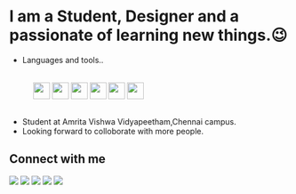<html>
<body>
    <h1>I am a Student, Designer and a passionate of learning new things.&#128521;</h1>
    <ul>
        <li>Languages and tools..</li><br>
        <div class="my-workings" style="display:flex;margin:15px;">
           &nbsp;<a href="https://html.com/" target="_blank"><img width="30" height="30" src="https://img.icons8.com/color/48/000000/html-5--v1.png"/></a>
           &nbsp;<a href="https://www.w3.org/Style/CSS/Overview.en.html" target="_blank"><img width="30" height="30" src="https://img.icons8.com/color/48/000000/css3.png"/></a>
           &nbsp;<a href="https://www.javascript.com/" target="_blank"><img width="30" height="30" src="https://img.icons8.com/dusk/48/000000/javascript-logo.png"/></a>
           &nbsp;<a href="https://www.javascript.com/" target="_blank"><img width="30" height="30" src="https://img.icons8.com/color/48/000000/django.png"/></a>
           &nbsp;<a href="https://reactjs.org/" target="_blank"><img width="30" height="30" src="https://img.icons8.com/nolan/64/react-native.png"/></a>
            &nbsp;<a href="https://vuejs.org/" target="_blank"><img width="30" height="30" src="https://img.icons8.com/color/48/000000/vue-js.png"/></a>
        </div><br>
        <li>Student at Amrita Vishwa Vidyapeetham,Chennai campus.</li>
        <li>Looking forward to colloborate with more people.</li>
    </ul>
        <h2>Connect with me</h2>
        <div>
            <span><a href="https://www.instagram.com/cool_man_vk/"><img src="https://img.icons8.com/color/48/000000/instagram-new--v1.png"></a></span>
            <span><a href="https://github.com/cool-man-vk"><img src="https://img.icons8.com/color/48/000000/github--v1.png"></a></span>
            <span><a href="https://www.facebook.com/profile.php?id=100025874076108"><img src="https://img.icons8.com/color/48/000000/facebook-new.png"></a></span>
            <span><a href="https://twitter.com/Vignesh73650504"><img src="https://img.icons8.com/color/48/000000/twitter--v1.png"/></a></span>
            <span><a href="https://www.linkedin.com/in/vignesh-kumar-8101581b0/https://www.linkedin.com/in/vignesh-kumar-8101581b0/"><img src="https://img.icons8.com/color/48/000000/linkedin.png"/></a></span>
        </div>
</body>
</html>

